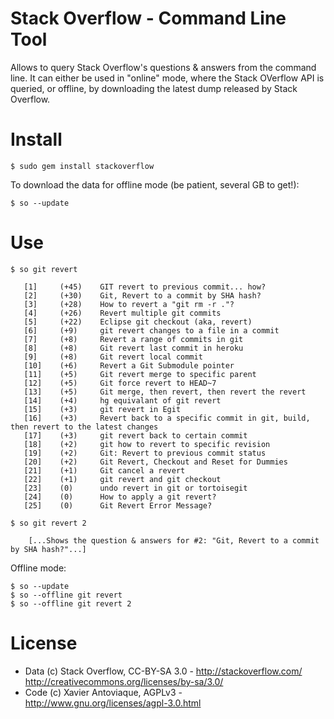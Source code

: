 Stack Overflow - Command Line Tool
==================================

Allows to query Stack Overflow's questions & answers from the command line. It can either be used in "online" mode, where the Stack OVerflow API is queried, or offline, by downloading the latest dump released by Stack Overflow.

Install
=======

    $ sudo gem install stackoverflow

To download the data for offline mode (be patient, several GB to get!):

    $ so --update

Use
===

    $ so git revert
                                                                                                       
       [1]     (+45)    GIT revert to previous commit... how?                                              
       [2]     (+30)    Git, Revert to a commit by SHA hash?                                               
       [3]     (+28)    How to revert a "git rm -r ."?                                           
       [4]     (+26)    Revert multiple git commits                                                        
       [5]     (+22)    Eclipse git checkout (aka, revert)                                                 
       [6]     (+9)     git revert changes to a file in a commit                                           
       [7]     (+8)     Revert a range of commits in git                                                   
       [8]     (+8)     Git revert last commit in heroku                                                   
       [9]     (+8)     Git revert local commit                                                            
       [10]    (+6)     Revert a Git Submodule pointer                                                     
       [11]    (+5)     Git revert merge to specific parent                                                
       [12]    (+5)     Git force revert to HEAD~7                                                         
       [13]    (+5)     Git merge, then revert, then revert the revert                                     
       [14]    (+4)     hg equivalant of git revert                                                        
       [15]    (+3)     git revert in Egit                                                                 
       [16]    (+3)     Revert back to a specific commit in git, build, then revert to the latest changes  
       [17]    (+3)     git revert back to certain commit                                                  
       [18]    (+2)     git how to revert to specific revision                                             
       [19]    (+2)     Git: Revert to previous commit status                                              
       [20]    (+2)     Git Revert, Checkout and Reset for Dummies                                         
       [21]    (+1)     Git cancel a revert                                                                
       [22]    (+1)     git revert and git checkout                                                        
       [23]    (0)      undo revert in git or tortoisegit                                                  
       [24]    (0)      How to apply a git revert?                                                         
       [25]    (0)      Git Revert Error Message?                                                          

    $ so git revert 2

        [...Shows the question & answers for #2: "Git, Revert to a commit by SHA hash?"...]

Offline mode:

    $ so --update
    $ so --offline git revert
    $ so --offline git revert 2

License
=======

* Data (c) Stack Overflow, CC-BY-SA 3.0 - http://stackoverflow.com/ http://creativecommons.org/licenses/by-sa/3.0/
* Code (c) Xavier Antoviaque, AGPLv3 - http://www.gnu.org/licenses/agpl-3.0.html

